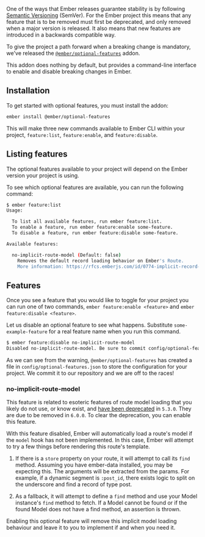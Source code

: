 One of the ways that Ember releases guarantee stability is by following [Semantic Versioning](https://semver.org/) (SemVer).
For the Ember project this means that any feature that is to be removed must first be deprecated,
and only removed when a major version is released.
It also means that new features are introduced in a backwards compatible way.

To give the project a path forward when a breaking change is mandatory, we've released the [`@ember/optional-features`](https://github.com/emberjs/ember-optional-features) addon.

This addon does nothing by default, but provides a command-line interface to enable and disable breaking changes in Ember.

## Installation

To get started with optional features, you must install the addon:

```bash
ember install @ember/optional-features
```

This will make three new commands available to Ember CLI within your project, `feature:list`, `feature:enable`, and `feature:disable`.

## Listing features

The optional features available to your project will depend on the Ember version your project is using.

To see which optional features are available, you can run the following command:

```bash
$ ember feature:list
Usage:

  To list all available features, run ember feature:list.
  To enable a feature, run ember feature:enable some-feature.
  To disable a feature, run ember feature:disable some-feature.

Available features:

  no-implicit-route-model (Default: false)
    Removes the default record loading behavior on Ember's Route.
    More information: https://rfcs.emberjs.com/id/0774-implicit-record-route-loading
```

## Features

Once you see a feature that you would like to toggle for your project you can run one of two commands, `ember feature:enable <feature>` and `ember feature:disable <feature>`.

Let us disable an optional feature to see what happens. Substitute `some-example-feature`
for a real feature name when you run this command.

```bash
$ ember feature:disable no-implicit-route-model
Disabled no-implicit-route-model. Be sure to commit config/optional-features.json to source control!
```

As we can see from the warning, `@ember/optional-features` has created a file in `config/optional-features.json` to store the configuration for your project.
We commit it to our repository and we are off to the races!

### no-implicit-route-model

This feature is related to esoteric features of route model loading that you likely do not use, or know exist, and [have been deprecated](https://deprecations.emberjs.com/v5.x#toc_deprecate-implicit-route-model) in `5.3.0`. They are due to be removed in `6.0.0`. To clear the deprecation, you can enable this feature.

With this feature disabled, Ember will automatically load a route's model if the `model` hook has not been implemented. In this case, Ember will attempt to try a few things before rendering this route's template.

1. If there is a `store` property on your route, it will attempt to call its `find` method. Assuming you have ember-data installed, you may be expecting this. The arguments will be extracted from the params. For example, if a dynamic segment is `:post_id`, there exists logic to split on the underscore and find a record of type post.

2. As a fallback, it will attempt to define a `find` method and use your Model instance's `find` method to fetch. If a Model cannot be found or if the found Model does not have a find method, an assertion is thrown.

Enabling this optional feature will remove this implicit model loading behaviour and leave it to you to implement if and when you need it.

<!-- eof - needed for pages that end in a code block  -->
